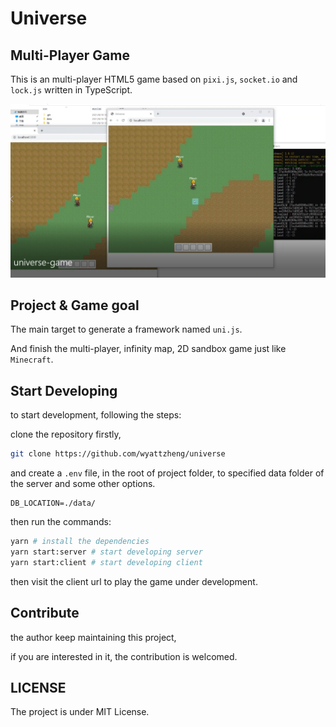# Universe

## Multi-Player Game

This is an multi-player HTML5 game based on `pixi.js`, `socket.io` and `lock.js` written in TypeScript.

![](./docs/pic1.png)


## Project & Game goal

The main target to generate a framework named `uni.js`.

And finish the multi-player, infinity map, 2D sandbox game just like `Minecraft`.

## Start Developing

to start development, following the steps:

clone the repository firstly,

```bash
git clone https://github.com/wyattzheng/universe
```

and create a `.env` file, in the root of project folder,
to specified data folder of the server and some other options.

```
DB_LOCATION=./data/
```

then run the commands:

```bash
yarn # install the dependencies
yarn start:server # start developing server
yarn start:client # start developing client
```

then visit the client url to play the game under development.

## Contribute

the author keep maintaining this project,

if you are interested in it, the contribution is welcomed.

## LICENSE

The project is under MIT License.